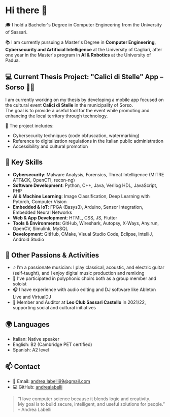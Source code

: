 # Hi there 👋

🎓 I hold a Bachelor's Degree in Computer Engineering from the University of Sassari.  

📚 I am currently pursuing a Master's Degree in **Computer Engineering, Cybersecurity and Artificial Intelligence** at the University of Cagliari, after one year in the Master's program in **AI & Robotics** at the University of Padua.



## 💻 Current Thesis Project: "Calici di Stelle" App – Sorso 🍷🌌

I am currently working on my thesis by developing a mobile app focused on the cultural event **Calici di Stelle** in the municipality of Sorso.  
The goal is to provide a useful tool for the event while promoting and enhancing the local territory through technology.

🔐 The project includes:
- Cybersecurity techniques (code obfuscation, watermarking)
- Reference to digitalization regulations in the Italian public administration
- Accessibility and cultural promotion



## 🧠 Key Skills

- **Cybersecurity**: Malware Analysis, Forensics, Threat Intelligence (MITRE ATT&CK, OpenCTI, recon-ng)
- **Software Development**: Python, C++, Java, Verilog HDL, JavaScript, PHP
- **AI & Machine Learning**: Image Classification, Deep Learning with Pytorch, Computer Vision
- **Embedded & IoT**: FPGA (Basys3), Arduino, Sensor Integration, Embedded Neural Networks
- **Web & App Development**: HTML, CSS, JS, Flutter
- **Tools & Environments**: GitHub, Wireshark, Autopsy, X-Ways, Any.run, OpenCV, Simulink, MySQL
- **Development**: GitHub, CMake, Visual Studio Code, Eclipse, IntelliJ, Android Studio 



## 🎸 Other Passions & Activities

- 🎶 I’m a passionate musician: I play classical, acoustic, and electric guitar (self-taught), and I enjoy digital music production and remixing  
- 🎤 I’ve participated in polyphonic choirs both as a group member and soloist  
- 🎧 I have experience with audio editing and DJ software like Ableton Live and VirtualDJ  
- 🧾 Member and Auditor at **Leo Club Sassari Castello** in 2021/22, supporting social and cultural initiatives



## 🌍 Languages
- Italian: Native speaker  
- English: B2 (Cambridge PET certified)  
- Spanish: A2 level



## 📫 Contact

- 📧 Email: [andrea.labelli99@gmail.com](mailto:andrea.labelli99@gmail.com)  
- 💻 GitHub: [andrealabelli](https://github.com/andrealabelli)



> “I love computer science because it blends logic and creativity.  
> My goal is to build secure, intelligent, and useful solutions for people.”  
> – Andrea Labelli
